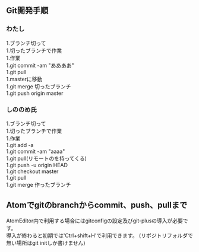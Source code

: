 ## Git開発手順  

### わたし  
1.ブランチ切って  
1.切ったブランチで作業  
1.作業  
1.git commit -am "ああああ"  
1.git pull  
1.masterに移動  
1.git merge 切ったブランチ  
1.git push origin master  

### しののめ氏  
1.ブランチ切って  
1.切ったブランチで作業  
1.作業  
1.git add -a  
1.git commit -am "aaaa"  
1.git pull(リモートのを持ってくる)  
1.git push -u origin HEAD  
1.git checkout master  
1.git pull  
1.git merge 作ったブランチ

## Atomでgitのbranchからcommit、push、pullまで

AtomEditor内で利用する場合にはgitconfigの設定及びgit-plusの導入が必要です。  
導入が終わると初期では'Ctrl+shift+H'で利用できます。
(リポジトリフォルダで無い場所はgit initしか書けません)
